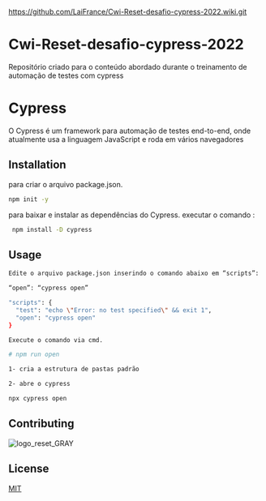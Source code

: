 https://github.com/LaiFrance/Cwi-Reset-desafio-cypress-2022.wiki.git

# Cwi-Reset-desafio-cypress-2022
Repositório criado para o conteúdo abordado durante o treinamento de automação de testes com cypress

# Cypress


O Cypress é um framework para automação de testes end-to-end, onde atualmente usa a linguagem JavaScript e roda em vários navegadores


## Installation

 para criar o arquivo package.json.

```bash
npm init -y
```
para baixar e instalar as dependências do Cypress. executar o comando :

```bash
 npm install -D cypress 
```
## Usage

```bash
Edite o arquivo package.json inserindo o comando abaixo em “scripts”:

“open”: “cypress open”

"scripts": {
  "test": "echo \"Error: no test specified\" && exit 1",
  "open": "cypress open"
}

Execute o comando via cmd. 

# npm run open

1- cria a estrutura de pastas padrão

2- abre o cypress 
```

```bash
npx cypress open 
```

## Contributing
![logo_reset_GRAY](https://user-images.githubusercontent.com/91226847/191903285-3a957f78-1b28-4747-a3ba-f6357157d71a.png)


## License
[MIT](https://choosealicense.com/licenses/mit/)
